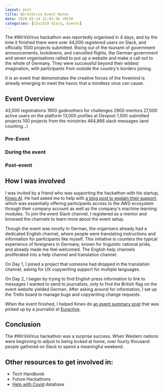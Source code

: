 ```yaml
---
layout: post
title: WirVsVirus Event Notes
date: 2020-03-24 21:03:36 +0530
categories: [Covid19 diary, Events]
---
```


The #WirVsVirus hackathon was reportedly organised in 4 days, and by the time it finished there were over 44,000 registered users on Slack, and officially 1500 projects submitted. Rising out of the tsunami of government announcements, lockdowns, and cancelled flights, the German government and seven organisations rallied to put up a website and make a call out to the whole of Germany. They were successful beyond their wildest imagination, with participants from outside the country's borders joining. 

It is an event that demonstrates the creative forces of the hivemind is already emerging to meet the havoc that a mindless virus can cause.

## Event Overview
43,000 registrations
1900 godmothers for challenges 
2900 mentors
27,000 active users on the platform
13,000 profiles at Devpost
1,500 submitted projects
100 projects from the ministries
464,866 slack messages (and counting...)

### Pre-Event

### During the event

### Post-event

## How I was involved

I was invited by a friend who was supporting the hackathon with his startup, [Kineo.AI](https://kineo.ai). He had asked me to help with [a blog post to explain their support](https://medium.com/kineo-ai/kineo-ai-is-supporting-the-german-governments-wirvsvirus-hackathon-106798943f62), which was essentially offering participants access to the AWS ecosystem through their company account as well as the company's machine learning modules. To join the event Slack channel, I registered as a mentor and browsed the channels to learn more about the event setup. 

Though the event was mostly in German, the organisers already had a dedicated English channel, where people were translating instructions and information for participants like myself. This initiative is counters the typical experience of foreigners in Germany, known for linguistic national pride, and already made me feel welcomed. The English help channels proliferated into a help channel and translation channel. 

On Day 1, I joined a project that someone had dropped in the translation channel, asking for UX copywriting support for multiple languages.

On Day 2, I began by trying to find English press information to link to messages I wanted to send to journalists, only to find the British flag on the event website yielded German. After asking around for information, I set up the Trello board to manage bugs and copywriting change requests.

When the event finished, I helped Kineo do [an event summary post](https://medium.com/kineo-ai/highlights-from-the-epic-wirvsvirus-hackathon-in-germany-530790d41306) that was picked up by a journalist at [Euractive](https://www.euractiv.com/section/digital/news/german-covid19-hackathon-deliver-800-projects/).

## Conclusion
The #WirVsVirus hackathon was a surprise success. When Western nations were beginning to adjust to being locked at home, over fourty thousand people gathered on Slack to spend a meaningful weekend.

## Other resources to get involved in:

- Tech Handbook
- Future Hackathons
- [Help with Covid](https://helpwithcovid.com) database